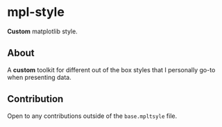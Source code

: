 # mpl-style

**Custom** matplotlib style.

## About

A **custom** toolkit for different out of the box styles that I personally go-to when presenting data.

## Contribution

Open to any contributions outside of the `base.mpltsyle` file.
